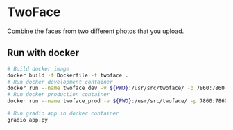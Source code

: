 # TwoFace
Combine the faces from two different photos that you upload.

## Run with docker
```sh
# Build docker image
docker build -f Dockerfile -t twoface .
# Run docker development container
docker run --name twoface_dev -v ${PWD}:/usr/src/twoface/ -p 7860:7860 -ti twoface /bin/bash 
# Run docker production container
docker run --name twoface_prod -v ${PWD}:/usr/src/twoface/ -p 7860:7860 -ti twoface /bin/bash

# Run gradio app in docker container
gradio app.py
```